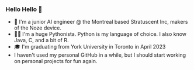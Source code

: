 ### Hello Hello 👋

<!--
**awardeh/awardeh** is a ✨ _special_ ✨ repository because its `README.md` (this file) appears on your GitHub profile.

Here are some ideas to get you started:

- 🔭 I’m currently working on ...
- 🌱 I’m currently learning ...
- 👯 I’m looking to collaborate on ...
- 🤔 I’m looking for help with ...
- 💬 Ask me about ...
- 📫 How to reach me: ...
- 😄 Pronouns: ...
- ⚡ Fun fact: ...
-->

- 👃 I'm a junior AI engineer @ the Montreal based Stratuscent Inc, makers of the Noze device.
- 👨‍💻 I'm a huge Pythonista. Python is my language of choice. I also know Java, C, and a bit of R. 
- 🎓 I'm graduating from York University in Toronto in April 2023
- I haven't used my personal GitHub in a while, but I should start working on personal projects for fun again.
